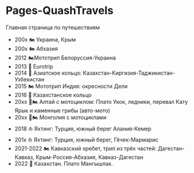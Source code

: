 # Pages-QuashTravels
Главная страница по путешествиям

- 200х 🏍 Украина, Крым
- 200х 🏍 Абхазия
- 2012 🏍Мототрип Белоруссия-Украина
- 2013 🚗 Eurotrip
- 2014 🚗 Азиатское кольцо: Казахстан-Киргизия-Таджикистан-Узбекистан
- 2015 🏍 Мототрип Индия: окресности Дели
- 2016 🚗 Казахстанское кольцо
- 20хх 🚗🏍 Алтай с мотоциклом: Плато Укок, ледники, перевал Кату Ярык и каменные грибы (авто-мото)
- 20хх 🚗🏍 Монголия с мотоциклами
- 2018 ⛵️ Яхтинг: Турция, южный берег Алания-Кемер
- 201х ⛵️ Яхтинг: Турция, южный берег, Гёчек-Мармарис
- 2021-2022 🏍 Кавказский хребет, трип из трёх частей: Дагестан-Кавказ, Крым-Россия-Абхазия, Кавказ-Дагестан
- 2022 🚗 Казахстан. Плато Мангышлак.
